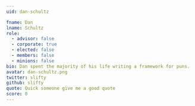 ```yaml
---
uid: dan-schultz

fname: Dan
lname: Schultz
role:
  - advisor: false
  - corporate: true
  - elected: false
  - members: false
  - minions: false
bio: Dan spent the majority of his life writing a framework for puns.
avatar: dan-schultz.png
twitter: slifty
github: slifty
quote: Quick someone give me a good quote
score: 0
---
```

